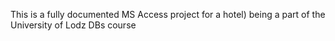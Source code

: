 This is a fully documented MS Access project for a hotel) being a part of the University of Lodz DBs course
